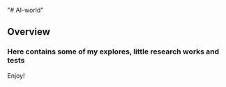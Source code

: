"# AI-world" 
## Overview 
### Here contains some of my explores, little research works and tests

Enjoy! 
